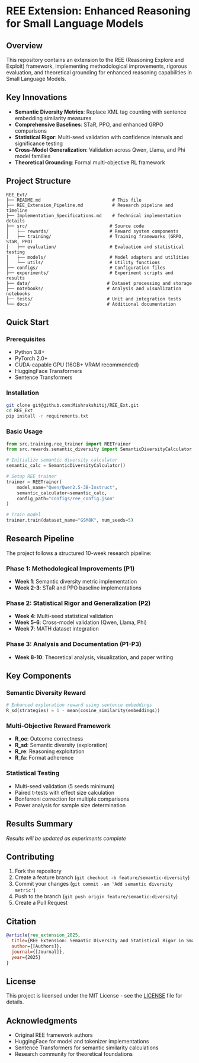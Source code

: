 # REE Extension: Enhanced Reasoning for Small Language Models

## Overview

This repository contains an extension to the REE (Reasoning Explore and Exploit) framework, implementing methodological improvements, rigorous evaluation, and theoretical grounding for enhanced reasoning capabilities in Small Language Models.

## Key Innovations

- **Semantic Diversity Metrics**: Replace XML tag counting with sentence embedding similarity measures
- **Comprehensive Baselines**: STaR, PPO, and enhanced GRPO comparisons
- **Statistical Rigor**: Multi-seed validation with confidence intervals and significance testing
- **Cross-Model Generalization**: Validation across Qwen, Llama, and Phi model families
- **Theoretical Grounding**: Formal multi-objective RL framework

## Project Structure

```
REE_Ext/
├── README.md                           # This file
├── REE_Extension_Pipeline.md           # Research pipeline and timeline
├── Implementation_Specifications.md    # Technical implementation details
├── src/                               # Source code
│   ├── rewards/                       # Reward system components
│   ├── training/                      # Training frameworks (GRPO, STaR, PPO)
│   ├── evaluation/                    # Evaluation and statistical testing
│   ├── models/                        # Model adapters and utilities
│   └── utils/                         # Utility functions
├── configs/                           # Configuration files
├── experiments/                       # Experiment scripts and results
├── data/                             # Dataset processing and storage
├── notebooks/                        # Analysis and visualization notebooks
├── tests/                            # Unit and integration tests
└── docs/                             # Additional documentation
```

## Quick Start

### Prerequisites

- Python 3.8+
- PyTorch 2.0+
- CUDA-capable GPU (16GB+ VRAM recommended)
- HuggingFace Transformers
- Sentence Transformers

### Installation

```bash
git clone git@github.com:Mishrakshitij/REE_Ext.git
cd REE_Ext
pip install -r requirements.txt
```

### Basic Usage

```python
from src.training.ree_trainer import REETrainer
from src.rewards.semantic_diversity import SemanticDiversityCalculator

# Initialize semantic diversity calculator
semantic_calc = SemanticDiversityCalculator()

# Setup REE trainer
trainer = REETrainer(
    model_name="Qwen/Qwen2.5-3B-Instruct",
    semantic_calculator=semantic_calc,
    config_path="configs/ree_config.json"
)

# Train model
trainer.train(dataset_name="GSM8K", num_seeds=5)
```

## Research Pipeline

The project follows a structured 10-week research pipeline:

### Phase 1: Methodological Improvements (P1)
- **Week 1**: Semantic diversity metric implementation
- **Week 2-3**: STaR and PPO baseline implementations

### Phase 2: Statistical Rigor and Generalization (P2)
- **Week 4**: Multi-seed statistical validation
- **Week 5-6**: Cross-model validation (Qwen, Llama, Phi)
- **Week 7**: MATH dataset integration

### Phase 3: Analysis and Documentation (P1-P3)
- **Week 8-10**: Theoretical analysis, visualization, and paper writing

## Key Components

### Semantic Diversity Reward
```python
# Enhanced exploration reward using sentence embeddings
R_sd(strategies) = 1 - mean(cosine_similarity(embeddings))
```

### Multi-Objective Reward Framework
- **R_oc**: Outcome correctness
- **R_sd**: Semantic diversity (exploration)
- **R_re**: Reasoning exploitation
- **R_fa**: Format adherence

### Statistical Testing
- Multi-seed validation (5 seeds minimum)
- Paired t-tests with effect size calculation
- Bonferroni correction for multiple comparisons
- Power analysis for sample size determination

## Results Summary

*Results will be updated as experiments complete*

## Contributing

1. Fork the repository
2. Create a feature branch (`git checkout -b feature/semantic-diversity`)
3. Commit your changes (`git commit -am 'Add semantic diversity metric'`)
4. Push to the branch (`git push origin feature/semantic-diversity`)
5. Create a Pull Request

## Citation

```bibtex
@article{ree_extension_2025,
  title={REE Extension: Semantic Diversity and Statistical Rigor in Small Language Model Reasoning},
  author={[Authors]},
  journal={[Journal]},
  year={2025}
}
```

## License

This project is licensed under the MIT License - see the [LICENSE](LICENSE) file for details.

## Acknowledgments

- Original REE framework authors
- HuggingFace for model and tokenizer implementations
- Sentence Transformers for semantic similarity calculations
- Research community for theoretical foundations